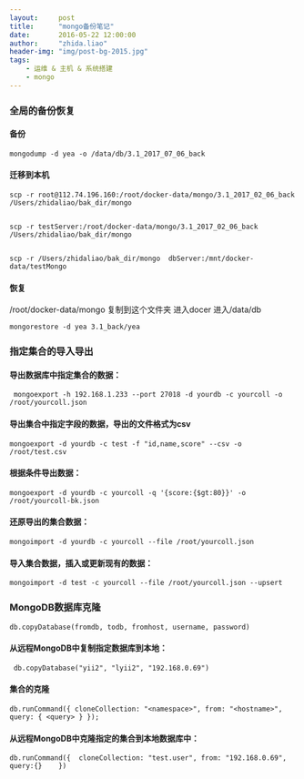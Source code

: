```yaml
---
layout:     post
title:      "mongo备份笔记"
date:       2016-05-22 12:00:00
author:     "zhida.liao"
header-img: "img/post-bg-2015.jpg"
tags:
    - 运维 & 主机 & 系统搭建
    - mongo
---
```


### 全局的备份恢复

#### 备份

```
mongodump -d yea -o /data/db/3.1_2017_07_06_back
```

#### 迁移到本机

```
scp -r root@112.74.196.160:/root/docker-data/mongo/3.1_2017_02_06_back /Users/zhidaliao/bak_dir/mongo


scp -r testServer:/root/docker-data/mongo/3.1_2017_02_06_back /Users/zhidaliao/bak_dir/mongo


scp -r /Users/zhidaliao/bak_dir/mongo  dbServer:/mnt/docker-data/testMongo
```

#### 恢复

/root/docker-data/mongo   复制到这个文件夹
进入docer  进入/data/db

```
mongorestore -d yea 3.1_back/yea
```


### 指定集合的导入导出

#### 导出数据库中指定集合的数据：

```
 mongoexport -h 192.168.1.233 --port 27018 -d yourdb -c yourcoll -o /root/yourcoll.json
```

#### 导出集合中指定字段的数据，导出的文件格式为csv

```
mongoexport -d yourdb -c test -f "id,name,score" --csv -o /root/test.csv
```

#### 根据条件导出数据：

```
mongoexport -d yourdb -c yourcoll -q '{score:{$gt:80}}' -o /root/yourcoll-bk.json
```


#### 还原导出的集合数据：

```
mongoimport -d yourdb -c yourcoll --file /root/yourcoll.json
```

#### 导入集合数据，插入或更新现有的数据：

```
mongoimport -d test -c yourcoll --file /root/yourcoll.json --upsert
```


### MongoDB数据库克隆

```
db.copyDatabase(fromdb, todb, fromhost, username, password)
```

#### 从远程MongoDB中复制指定数据库到本地：

```
 db.copyDatabase("yii2", "lyii2", "192.168.0.69")
```

#### 集合的克隆

```
db.runCommand({ cloneCollection: "<namespace>", from: "<hostname>", query: { <query> } });
```

#### 从远程MongoDB中克隆指定的集合到本地数据库中：

```
db.runCommand({  cloneCollection: "test.user", from: "192.168.0.69", query:{}    })
```